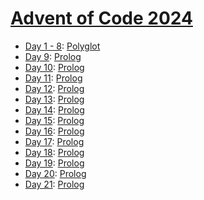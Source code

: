 # [Advent of Code 2024](https://adventofcode.com/2024/)

* [Day 1 - 8](week1/README.md): [Polyglot](https://en.wikipedia.org/wiki/Polyglot_(computing))
* [Day 9](day09/README.md): [Prolog](https://en.wikipedia.org/wiki/Prolog)
* [Day 10](day10/README.md): [Prolog](https://en.wikipedia.org/wiki/Prolog)
* [Day 11](day11/README.md): [Prolog](https://en.wikipedia.org/wiki/Prolog)
* [Day 12](day12/README.md): [Prolog](https://en.wikipedia.org/wiki/Prolog)
* [Day 13](day13/README.md): [Prolog](https://en.wikipedia.org/wiki/Prolog)
* [Day 14](day14/README.md): [Prolog](https://en.wikipedia.org/wiki/Prolog)
* [Day 15](day15/README.md): [Prolog](https://en.wikipedia.org/wiki/Prolog)
* [Day 16](day16/README.md): [Prolog](https://en.wikipedia.org/wiki/Prolog)
* [Day 17](day17/README.md): [Prolog](https://en.wikipedia.org/wiki/Prolog)
* [Day 18](day18/README.md): [Prolog](https://en.wikipedia.org/wiki/Prolog)
* [Day 19](day19/README.md): [Prolog](https://en.wikipedia.org/wiki/Prolog)
* [Day 20](day20/README.md): [Prolog](https://en.wikipedia.org/wiki/Prolog)
* [Day 21](day21/README.md): [Prolog](https://en.wikipedia.org/wiki/Prolog)
